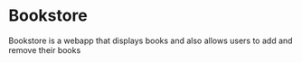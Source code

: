 # Bookstore
Bookstore is a webapp that displays books and also allows users to add and remove their books
